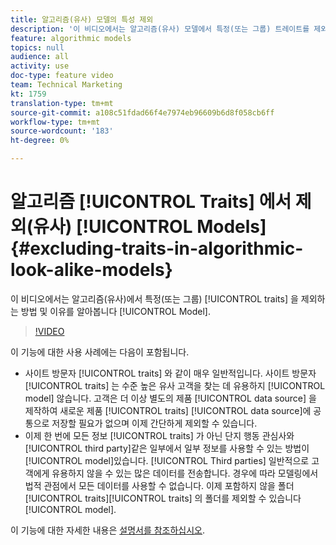 ```yaml
---
title: 알고리즘(유사) 모델의 특성 제외
description: '이 비디오에서는 알고리즘(유사) 모델에서 특정(또는 그룹) 트레이트를 제외하는 방법 및 이유를 알아봅니다. '
feature: algorithmic models
topics: null
audience: all
activity: use
doc-type: feature video
team: Technical Marketing
kt: 1759
translation-type: tm+mt
source-git-commit: a108c51fdad66f4e7974eb96609b6d8f058cb6ff
workflow-type: tm+mt
source-wordcount: '183'
ht-degree: 0%

---
```



# 알고리즘 [!UICONTROL Traits] 에서 제외(유사) [!UICONTROL Models] {#excluding-traits-in-algorithmic-look-alike-models}

이 비디오에서는 알고리즘(유사)에서 특정(또는 그룹) [!UICONTROL traits] 을 제외하는 방법 및 이유를 알아봅니다 [!UICONTROL Model].

>[!VIDEO](https://video.tv.adobe.com/v/25569/?quality=12)

이 기능에 대한 사용 사례에는 다음이 포함됩니다.

* 사이트 방문자 [!UICONTROL traits] 와 같이 매우 일반적입니다. 사이트 방문자 [!UICONTROL traits] 는 수준 높은 유사 고객을 찾는 데 유용하지 [!UICONTROL model] 않습니다. 고객은 더 이상 별도의 제품 [!UICONTROL data source] 을 제작하여 새로운 제품 [!UICONTROL traits] [!UICONTROL data source]에 공통으로 저장할 필요가 없으며 이제 간단하게 제외할 수 있습니다.
* 이제 한 번에 모든 정보 [!UICONTROL traits] 가 아닌 단지 행동 관심사와 [!UICONTROL third party]같은 일부에서 일부 정보를 사용할 수 있는 방법이 [!UICONTROL model]있습니다. [!UICONTROL Third parties] 일반적으로 고객에게 유용하지 않을 수 있는 많은 데이터를 전송합니다. 경우에 따라 모델링에서 법적 관점에서 모든 데이터를 사용할 수 없습니다. 이제 포함하지 않을 폴더 [!UICONTROL traits][!UICONTROL traits] 의 폴더를 제외할 수 있습니다 [!UICONTROL model].

이 기능에 대한 자세한 내용은 [설명서를 참조하십시오](https://marketing.adobe.com/resources/help/en_US/aam/trait-exclusion-algo-models.html).